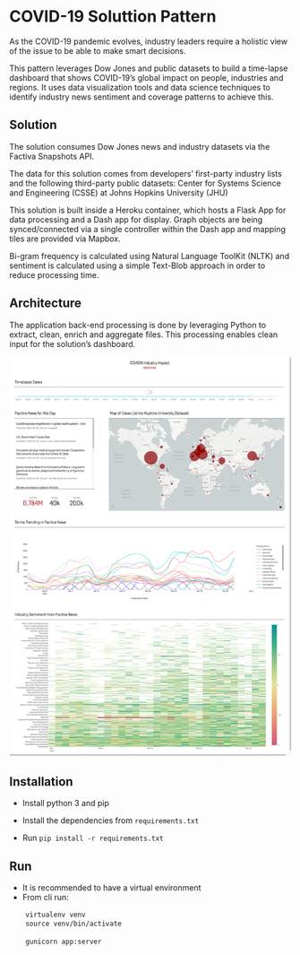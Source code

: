 # COVID-19 Soluttion Pattern
As the COVID-19 pandemic evolves, industry leaders require a holistic view of the issue to be able to make smart decisions.

This pattern leverages Dow Jones and public datasets to build a time-lapse dashboard that shows COVID-19’s global impact on people, industries and regions. It uses data visualization tools and data science techniques to identify industry news sentiment and coverage patterns to achieve this.

## Solution

The solution consumes Dow Jones news and industry datasets via the Factiva Snapshots API.

The data for this solution comes from developers’ first-party industry lists and the following third-party public datasets:
Center for Systems Science and Engineering (CSSE) at Johns Hopkins University (JHU)


This solution is built inside a Heroku container, which hosts a Flask App for data processing and a Dash app for display. Graph objects are being synced/connected via a single controller within the Dash app and mapping tiles are provided via Mapbox.

Bi-gram frequency is calculated using Natural Language ToolKit (NLTK) and sentiment is calculated using a simple Text-Blob approach in order to reduce processing time.

## Architecture

The application back-end processing is done by leveraging Python to extract, clean, enrich and aggregate files. This processing enables clean input for the solution’s dashboard.

![Home Page](./static/images/COVID-19_dash.png)

## Installation
- Install python 3 and pip

- Install the dependencies from `requirements.txt`

- Run `pip install -r requirements.txt`

## Run
- It is recommended to have a virtual environment
- From cli run:
```
    virtualenv venv 
    source venv/bin/activate
    
    gunicorn app:server
```
